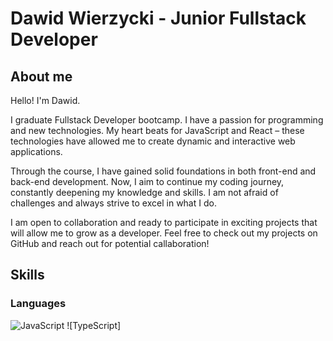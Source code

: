 # Dawid Wierzycki - Junior Fullstack Developer

## About me

Hello! I'm Dawid.

I graduate Fullstack Developer bootcamp. I have a passion for programming and new technologies. My heart beats for JavaScript and React – these technologies have allowed me to create dynamic and interactive web applications.

Through the course, I have gained solid foundations in both front-end and back-end development. Now, I aim to continue my coding journey, constantly deepening my knowledge and skills. I am not afraid of challenges and always strive to excel in what I do.

I am open to collaboration and ready to participate in exciting projects that will allow me to grow as a developer. Feel free to check out my projects on GitHub and reach out for potential callaboration!

## Skills

### Languages

![JavaScript](https://img.shields.io/badge/JavaScript-F7DF1E?style=for-the-badge&logo=javascript&logoColor=black&href=https://developer.mozilla.org/en-US/docs/Web/JavaScript)
![TypeScript]
